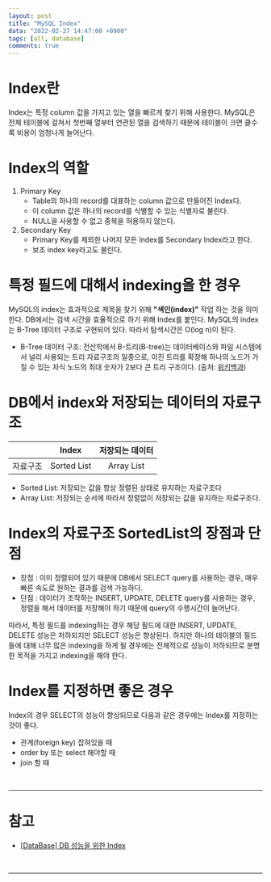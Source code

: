 ```yaml
---
layout: post
title: "MySQL Index"
data: "2022-02-27 14:47:00 +0900"
tags: [all, database]
comments: true
---
```


# Index란

Index는 특정 column 값을 가지고 있는 열을 빠르게 찾기 위해 사용한다. MySQL은 전체 테이블에 걸쳐서 첫번째 열부터 연관된 열을 검색하기 때문에 테이블이 크면 클수록 비용이 엄청나게 늘어난다.

# Index의 역할

1. Primary Key
   - Table의 하나의 record를 대표하는 column 값으로 만들어진 Index다.
   - 이 column 값은 하나의 record를 식별할 수 있는 식별자로 불린다.
   - NULL을 사용할 수 없고 중복을 허용하지 않는다.
2. Secondary Key
   - Primary Key를 제외한 나머지 모든 Index를 Secondary Index라고 한다.
   - 보조 index key라고도 불린다.

# 특정 필드에 대해서 indexing을 한 경우

MySQL의 index는 효과적으로 제목을 찾기 위해 **"색인(index)"** 작업 하는 것을 의미한다. DB에서는 검색 시간을 효율적으로 하기 위해 Index를 붙인다. MySQL의 index는 B-Tree 데이터 구조로 구현되어 있다. 따라서 탐색시간은 O(log n)이 된다.

- B-Tree 데이터 구조: 전산학에서 B-트리(B-tree)는 데이터베이스와 파일 시스템에서 널리 사용되는 트리 자료구조의 일종으로, 이진 트리를 확장해 하나의 노드가 가질 수 있는 자식 노드의 최대 숫자가 2보다 큰 트리 구조이다. (출처: [위키백과](<https://ko.wikipedia.org/wiki/B_%ED%8A%B8%EB%A6%AC#:~:text=%EC%A0%84%EC%82%B0%ED%95%99%EC%97%90%EC%84%9C%20B%2D%ED%8A%B8%EB%A6%AC(B,%EB%B3%B4%EB%8B%A4%20%ED%81%B0%20%ED%8A%B8%EB%A6%AC%20%EA%B5%AC%EC%A1%B0%EC%9D%B4%EB%8B%A4.)>))

# DB에서 index와 저장되는 데이터의 자료구조

|          |    Index    | 저장되는 데이터 |
| :------: | :---------: | :-------------: |
| 자료구조 | Sorted List |   Array List    |

- Sorted List: 저장되는 값을 항상 정렬된 상태로 유지하는 자료구조다
- Array List: 저장되는 순서에 따라서 정렬없이 저장되는 값을 유지하는 자료구조다.

# Index의 자료구조 SortedList의 장점과 단점

- 장점 : 이미 정렬되어 있기 때문에 DB에서 SELECT query를 사용하는 경우, 매우 빠른 속도로 원하는 결과를 검색 가능하다.
- 단점 : 데이터가 조작하는 INSERT, UPDATE, DELETE query를 사용하는 경우, 정렬을 해서 데이터를 저장해야 하기 때문에 query의 수행시간이 늘어난다.

따라서, 특정 필드를 indexing하는 경우 해당 필드에 대한 INSERT, UPDATE, DELETE 성능은 저하되지만 SELECT 성능은 향상된다. 하지만 하나의 테이블의 필드들에 대해 너무 많은 indexing을 하게 될 경우에는 전체적으로 성능이 저하되므로 분명한 목적을 가지고 indexing을 해야 한다.

# Index를 지정하면 좋은 경우

Index의 경우 SELECT의 성능이 향상되므로 다음과 같은 경우에는 Index를 지정하는 것이 좋다.

- 관계(foreign key) 잡혀있을 때
- order by 또는 select 해야할 때
- join 할 때

<br>

---

# 참고

- <a href="https://brunch.co.kr/@skeks463/25#:~:text=%EC%A6%89%20%EC%83%89%EC%9D%B8(Index)%20%EA%B8%B0%EB%8A%A5%EC%9D%80,%EB%8F%84%EA%B5%AC%EB%A1%9C%20%EB%A7%8E%EC%9D%B4%20%EC%82%AC%EC%9A%A9%EB%90%9C%EB%8B%A4" target="_blank">[DataBase] DB 성능을 위한 Index</a>

<br>

---
